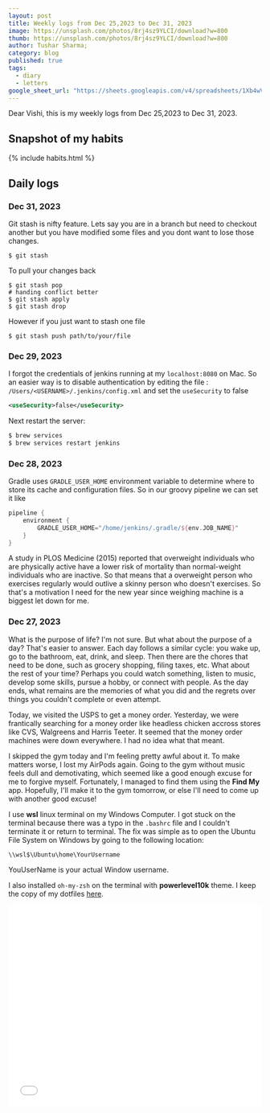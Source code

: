 ```yaml
---
layout: post
title: Weekly logs from Dec 25,2023 to Dec 31, 2023
image: https://unsplash.com/photos/8rj4sz9YLCI/download?w=800
thumb: https://unsplash.com/photos/8rj4sz9YLCI/download?w=800
author: Tushar Sharma;
category: blog
published: true
tags:
  - diary
  - letters
google_sheet_url: "https://sheets.googleapis.com/v4/spreadsheets/1Xb4wV0AOQiGWwXaciIBX-rkFebzg8DlAcRcClshyAnA/values/Habits!A1:T8?alt=json&key=AIzaSyCgYRKf_apK3TUSYGO9WhQ5dN-ukY4H0gw"
---
```


Dear Vishi, this is my weekly logs from Dec 25,2023 to Dec 31, 2023.<!-- truncate_here -->

## Snapshot of my habits

{% include habits.html %}

## Daily logs

### Dec 31, 2023

Git stash is nifty feature. Lets say you are in a branch but need to checkout another but you have modified some files and you dont want to lose those changes. 

```
$ git stash
```

To pull your changes back

```
$ git stash pop
# handing conflict better
$ git stash apply
$ git stash drop
```

However if you just want to stash one file 

```
$ git stash push path/to/your/file
```

### Dec 29, 2023

I forgot the credentials of jenkins running at my `localhost:8080` on Mac. So an easier way is to disable authentication by editing the file : `/Users/<USERNAME>/.jenkins/config.xml` and set the `useSecurity` to false

```xml
<useSecurity>false</useSecurity>
```

Next restart the server:

```zsh
$ brew services
$ brew services restart jenkins
```

### Dec 28, 2023

Gradle uses `GRADLE_USER_HOME` environment variable to determine where to store its cache and configuration files. So in our groovy pipeline we can set it like 

```groovy
pipeline {
    environment {
        GRADLE_USER_HOME="/home/jenkins/.gradle/${env.JOB_NAME}"
    }
}
```

A study in PLOS Medicine (2015) reported that overweight individuals who are physically active have a lower risk of mortality than normal-weight individuals who are inactive. So that means that a overweight person who exercises regularly would outlive a skinny person who doesn't exercises. So that's a motivation I need for the new year since weighing machine is a biggest let down for me.

### Dec 27, 2023

What is the purpose of life? I'm not sure. But what about the purpose of a day? That's easier to answer. Each day follows a similar cycle: you wake up, go to the bathroom, eat, drink, and sleep. Then there are the chores that need to be done, such as grocery shopping, filing taxes, etc. What about the rest of your time? Perhaps you could watch something, listen to music, develop some skills, pursue a hobby, or connect with people. As the day ends, what remains are the memories of what you did and the regrets over things you couldn't complete or even attempt.

Today, we visited the USPS to get a money order. Yesterday, we were frantically searching for a money order like headless chicken accross stores like CVS, Walgreens and Harris Teeter. It seemed that the money order machines were down everywhere. I had no idea what that meant.

I skipped the gym today and I'm feeling pretty awful about it. To make matters worse, I lost my AirPods again. Going to the gym without music feels dull and demotivating, which seemed like a good enough excuse for me to forgive myself. Fortunately, I managed to find them using the **Find My** app. Hopefully, I'll make it to the gym tomorrow, or else I'll need to come up with another good excuse!

I use **wsl** linux terminal on my Windows Computer. I got stuck on the terminal because there was a typo in the `.bashrc` file and I couldn't terminate it or return to terminal. The fix was simple as to open the Ubuntu File System on Windows by going to the following location:

```
\\wsl$\Ubuntu\home\YourUsername
```

YouUserName is your actual Window username.

I also installed `oh-my-zsh` on the terminal with **powerlevel10k** theme. I keep the copy of my dotfiles [here](https://github.com/tushar-sharma/dotfiles).


<iframe
  style="position: relative;  width: 100%;"
   height="400"
	   src="{{ root_url }}/encrypted/2023-12-27-daily-logs-2023-12-27.html"
  frameborder="0"
  allow="accelerometer; autoplay; encrypted-media; gyroscope; picture-in-picture"
  allowfullscreen
  title="Sample">
  </iframe>
